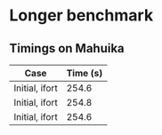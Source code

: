 # Longer benchmark

## Timings on Mahuika

| Case                          | Time (s) |
|-------------------------------|----------|
| Initial, ifort                | 254.6    |
| Initial, ifort                | 254.8    |
| Initial, ifort                | 254.6    |

